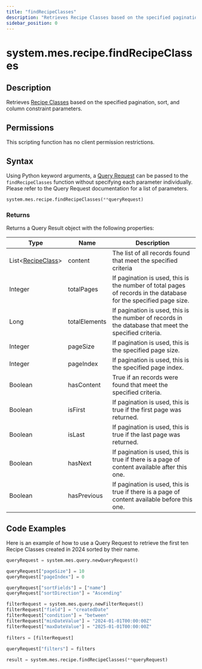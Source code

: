 ```yaml
---
title: "findRecipeClasses"
description: "Retrieves Recipe Classes based on the specified pagination, sort, and column constraint parameters."
sidebar_position: 0
---
```


# system.mes.recipe.findRecipeClasses

## Description

Retrieves [Recipe Classes](../../data-model/recipe-model/recipe-class.md) based on the specified pagination, sort, and column constraint parameters.

## Permissions

This scripting function has no client permission restrictions.

## Syntax
Using Python keyword arguments, a [Query Request](../query-script-api/new-query-request.md) can be passed to the `findRecipeClasses` function
without specifying each parameter individually. Please refer to the Query Request documentation for a list of parameters.
```python
system.mes.recipe.findRecipeClasses(**queryRequest)
```

### Returns

Returns a Query Result object with the following properties:

| Type                                                                  | Name          | Description                                                                                                      |
|-----------------------------------------------------------------------| ------------- | ---------------------------------------------------------------------------------------------------------------- |
| List\<[RecipeClass](../../data-model/recipe-model/recipe-class.md)> | content       | The list of all records found that meet the specified criteria                                                   |
| Integer                                                               | totalPages    | If pagination is used, this is the number of total pages of records in the database for the specified page size. |
| Long                                                                  | totalElements | If pagination is used, this is the number of records in the database that meet the specified criteria.           |
| Integer                                                               | pageSize      | If pagination is used, this is the specified page size.                                                          |
| Integer                                                               | pageIndex     | If pagination is used, this is the specified page index.                                                         |
| Boolean                                                               | hasContent    | True if an records were found that meet the specified criteria.                                                  |
| Boolean                                                               | isFirst       | If pagination is used, this is true if the first page was returned.                                              |
| Boolean                                                               | isLast        | If pagination is used, this is true if the last page was returned.                                               |
| Boolean                                                               | hasNext       | If pagination is used, this is true if there is a page of content available after this one.                      |
| Boolean                                                               | hasPrevious   | If pagination is used, this is true if there is a page of content available before this one.                     |

## Code Examples

Here is an example of how to use a Query Request to retrieve the first ten Recipe Classes created in 2024 sorted by their name.


```python
queryRequest = system.mes.query.newQueryRequest()  

queryRequest["pageSize"] = 10
queryRequest["pageIndex"] = 0

queryRequest["sortFields"] = ["name"]
queryRequest["sortDirection"] = "Ascending"

filterRequest = system.mes.query.newFilterRequest()  
filterRequest["field"] = "createdDate"  
filterRequest["condition"] = "between"  
filterRequest["minDateValue"] = "2024-01-01T00:00:00Z"
filterRequest["maxDateValue"] = "2025-01-01T00:00:00Z"
    
filters = [filterRequest]  
  
queryRequest["filters"] = filters  

result = system.mes.recipe.findRecipeClasses(**queryRequest)
```

